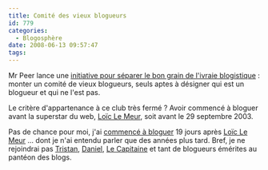```yaml
---
title: Comité des vieux blogueurs
id: 779
categories:
  - Blogosphère
date: 2008-06-13 09:57:47
tags:
---
```


Mr Peer lance une [initiative pour séparer le bon grain de l'ivraie blogistique](http://386a.net/blog/2008/06/08/les-dinosaures-des-blogs/)&nbsp;: monter un comité de vieux blogueurs, seuls aptes à désigner qui est un blogueur et qui ne l'est pas.

Le critère d'appartenance à ce club très fermé&nbsp;? Avoir commencé à bloguer avant la superstar du web, [Loïc Le Meur](http://loiclemeur.com/france/), soit avant le 29 septembre 2003.

Pas de chance pour moi, j'ai [commencé à bloguer](http://www.durcommefaire.net/2003/10/18/1-une-grosse-inspiration) 19 jours après [Loïc Le Meur](http://loiclemeur.com/france/) ... dont je n'ai entendu parler que des années plus tard. Bref, je ne rejoindrai pas [Tristan](http://standblog.org/blog/post/2008/06/10/En-vrac-en-direct-de-Paris), [Daniel](http://www.glazman.org/weblog/dotclear/index.php?post/2008/06/09/Dinoblogueurs), [Le Capitaine](http://embruns.net/logbook/2008/06/08.html#006563) et tant de blogueurs émérites au pantéon des blogs.